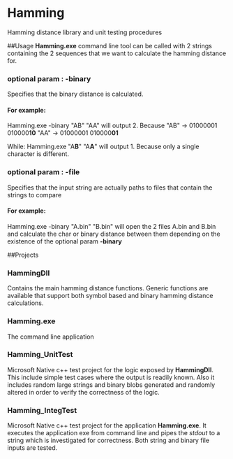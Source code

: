 # Hamming
Hamming distance library and unit testing procedures

##Usage **Hamming.exe** command line tool can be called with 2 strings containing the 2 sequences that we want to calculate the hamming distance for.

### optional param : -binary

Specifies that the binary distance is calculated. 

#### For example:
Hamming.exe -binary "AB" "AA" will output 2. Because 
"AB" -> 01000001 010000**10**
"AA" -> 01000001 010000**01**

While:
Hamming.exe  "A**B**" "A**A**" will output 1.  Because only a single character is different.

### optional param : -file

Specifies that the input string are actually paths to files that contain the strings to compare

#### For example:
Hamming.exe -binary "A.bin" "B.bin" will open the 2 files A.bin and B.bin and calculate the char or binary distance between them depending on the existence of the optional param **-binary**

##Projects

### HammingDll

Contains the main hamming distance functions. Generic functions are available that support both symbol based and binary hamming distance calculations.

### Hamming.exe

The command line application

### Hamming_UnitTest

Microsoft Native c++ test project for the logic exposed by **HammingDll**. This include simple test cases where the output is readily known. Also it includes random large strings and binary blobs generated and randomly altered in order to verify the correctness of the logic.

### Hamming_IntegTest 

Microsoft Native c++ test project for the application **Hamming.exe**. It executes the application exe from command line and pipes the *stdout* to a string which is investigated for correctness. Both string and binary file inputs are tested. 